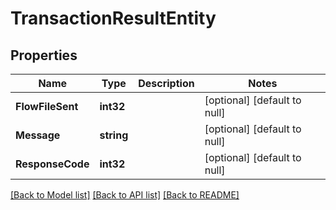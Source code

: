 # TransactionResultEntity

## Properties
Name | Type | Description | Notes
------------ | ------------- | ------------- | -------------
**FlowFileSent** | **int32** |  | [optional] [default to null]
**Message** | **string** |  | [optional] [default to null]
**ResponseCode** | **int32** |  | [optional] [default to null]

[[Back to Model list]](../README.md#documentation-for-models) [[Back to API list]](../README.md#documentation-for-api-endpoints) [[Back to README]](../README.md)

